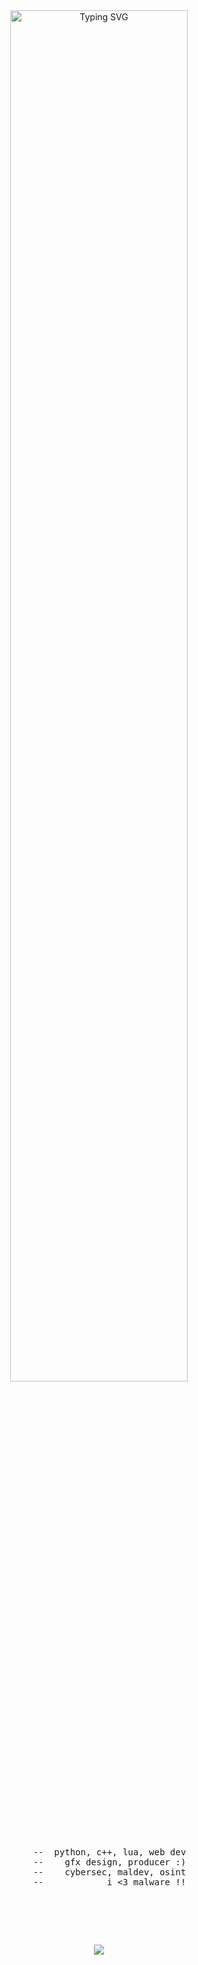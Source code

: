 
<div align="center" >
<img src="https://readme-typing-svg.demolab.com?font=Monserrat&size=30&duration=9000&pause=1000&color=CAA477&center=true&vCenter=true&width=435&lines=llu+%2F+6voo" alt="Typing SVG" width="75%"/>

<div style="display: flex; align-items: center; justify-content: center;>
    <img src="https://github.com/user-attachments/assets/bf30b6bb-f531-4976-8581-aa8f75177062" width="25%" height="auto" alt="image" align="right" />
    <pre>
    --  python, c++, lua, web dev
    --    gfx design, producer :)
    --    cybersec, maldev, osint
    --            i <3 malware !!
    </pre>
    <br><br>
</div>

<br><br>


![](https://komarev.com/ghpvc/?username=6voo&color=CAA477)

</div>

